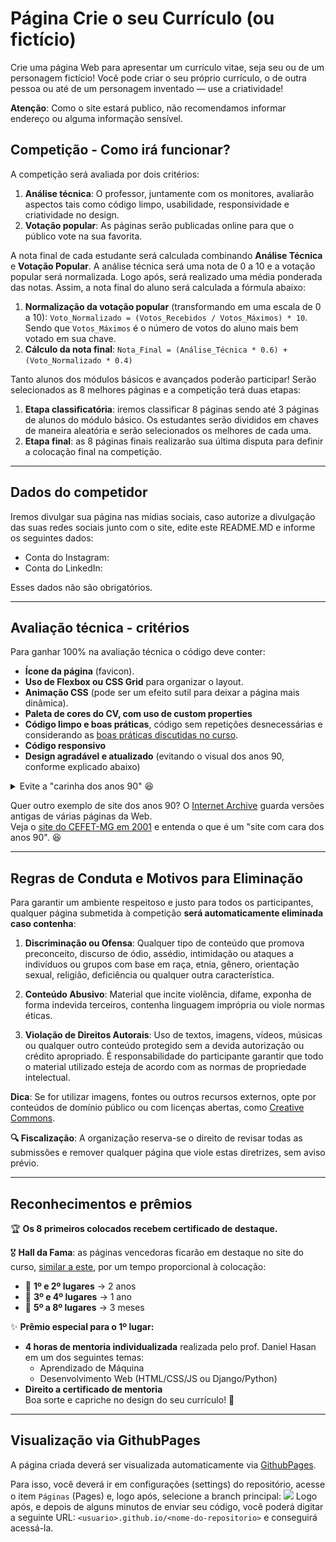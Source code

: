 # Página Crie o seu Currículo (ou fictício)

Crie uma página Web para apresentar um currículo vitae, seja seu ou de um personagem fictício! Você pode criar o seu próprio currículo, o de outra pessoa ou até de um personagem inventado — use a criatividade!

**Atenção**: Como o site estará publico, não recomendamos informar endereço ou alguma informação sensível.

## Competição - Como irá funcionar?

A competição será avaliada por dois critérios:

1. **Análise técnica**: O professor, juntamente com os monitores, avaliarão aspectos tais como código limpo, usabilidade, responsividade e criatividade no design.  
2. **Votação popular**: As páginas serão publicadas online para que o público vote na sua favorita.

A nota final de cada estudante será calculada combinando **Análise Técnica** e **Votação Popular**. A análise técnica será uma nota de 0 a 10 e a votação popular será normalizada. Logo após, será realizado uma média ponderada das notas. Assim, a nota final do aluno será calculada a fórmula abaixo:  

1. **Normalização da votação popular** (transformando em uma escala de 0 a 10):  ```Voto_Normalizado = (Votos_Recebidos / Votos_Máximos) * 10```. Sendo que ```Votos_Máximos``` é o número de votos do aluno mais bem votado em sua chave.
2. **Cálculo da nota final**: ```Nota_Final = (Análise_Técnica * 0.6) + (Voto_Normalizado * 0.4)```

Tanto alunos dos módulos básicos e avançados poderão participar! Serão selecionados as 8 melhores páginas e a competição terá duas etapas: 

1. **Etapa classificatória**: iremos classificar 8 páginas sendo até 3 páginas de alunos do módulo básico. Os estudantes serão divididos em chaves de maneira aleatória e serão selecionados os melhores de cada uma. 
2. **Etapa final**: as 8 páginas finais realizarão sua última disputa para definir a colocação final na competição.
---
## Dados do competidor
Iremos divulgar sua página nas mídias sociais, caso autorize a divulgação das suas redes sociais junto com o site, edite este README.MD e informe os seguintes dados:

- Conta do Instagram:
- Conta do LinkedIn:

Esses dados não são obrigatórios. 

---
## Avaliação técnica - critérios

Para ganhar 100% na avaliação técnica o código deve conter:

- **Ícone da página** (favicon).  
- **Uso de Flexbox ou CSS Grid** para organizar o layout.  
- **Animação CSS** (pode ser um efeito sutil para deixar a página mais dinâmica).
- **Paleta de cores do CV, com uso de custom properties** 
- **Código limpo e boas práticas**, código sem repetições desnecessárias e considerando as [boas práticas discutidas no curso](https://prof-hasan.github.io/guias-curso-extensao/boas_praticas_html_css.pdf).
- **Código responsivo**
- **Design agradável e atualizado** (evitando o visual dos anos 90, conforme explicado abaixo)

<details>
   <summary>Evite a "carinha dos anos 90" 😆</summary>
   <p>Nada contra os anos 90, na verdade, amo essa década! Mas, nos primórdios da Web, os designs eram bem ruins:</p>
   <p>
      <img src="imgs-anos90/site-anos-90s-1.png" height="250">
      <img src="imgs-anos90/site-anos-90s-2.png" height="250">
      <img src="imgs-anos90/site-anos-90s-3.png" height="250">
      <img src="imgs-anos90/site-anos-90s-4.png" height="250">
      <img src="imgs-anos90/site-anos-90s-5.png" height="250">
      <img src="imgs-anos90/site-anos-90s-6.png" height="250">
   </p>
   <p>O que era comum naquela época, mas evitamos hoje?</p>
   <ul>
      <li>Usar cores demais.</li>
      <li>Usar imagens de fundo indiscriminadamente (hoje usamos com parcimônia e sem repetição).</li>
      <li>Usar apenas fontes padrão (ex: Arial, Times New Roman).</li>
      <li>Hiperlinks sublinhados com azul ou roxo. Hoje, o sublinhado pode ser estilizado apenas em <code>:hover</code>.</li>
      <li>Degradês muito extravagantes.</li>
      <li>Layouts simples de uma única coluna.</li>
      <li>Falta de separação visual entre seções (cabeçalho, conteúdo, rodapé).</li>
      <li>Bordas muito grossas. Hoje, geralmente usamos no máximo 1-2px.</li>
      <li>Arredondamento excessivo de bordas. Se arredondar, que seja sutil (5-10px).</li>
      <li>Falta de imagens. Hoje elas são essenciais para compor o design.</li>
      <li>Falta de espaçamento adequado. É importante planejar os espaços vazios para evitar elementos "grudados".</li>
   </ul>
   <p>Exemplos de bons designs hoje em dia:</p>
   <ul>
      <li><a href="https://www.batokasafaris.com/">Batoka Safaris</a></li>
      <li><a href="https://wovenmagazine.com/">Revista Woven</a></li>
      <li><a href="https://alistapart.com/">A List Apart</a></li>
      <li><a href="https://www.artstation.com/">ArtStation</a></li>
      <li><a href="https://www.nowness.com/">Loja Nowness</a></li>
      <li><a href="https://store.steampowered.com/">Steam</a></li>
   </ul>
</details>

Quer outro exemplo de site dos anos 90? O [Internet Archive](https://web.archive.org/) guarda versões antigas de várias páginas da Web.  
Veja o [site do CEFET-MG em 2001](https://web.archive.org/web/20010119180700/http://www.cefetmg.br/) e entenda o que é um "site com cara dos anos 90". 😆

---
## Regras de Conduta e Motivos para Eliminação
Para garantir um ambiente respeitoso e justo para todos os participantes, qualquer página submetida à competição **será automaticamente eliminada caso contenha**:

1. **Discriminação ou Ofensa**: Qualquer tipo de conteúdo que promova preconceito, discurso de ódio, assédio, intimidação ou ataques a indivíduos ou grupos com base em raça, etnia, gênero, orientação sexual, religião, deficiência ou qualquer outra característica.

2. **Conteúdo Abusivo**: Material que incite violência, difame, exponha de forma indevida terceiros, contenha linguagem imprópria ou viole normas éticas.

3. **Violação de Direitos Autorais**: Uso de textos, imagens, vídeos, músicas ou qualquer outro conteúdo protegido sem a devida autorização ou crédito apropriado. É responsabilidade do participante garantir que todo o material utilizado esteja de acordo com as normas de propriedade intelectual.

**Dica**: Se for utilizar imagens, fontes ou outros recursos externos, opte por conteúdos de domínio público ou com licenças abertas, como [Creative Commons](https://pt.wikipedia.org/wiki/Creative_Commons).

**🔍 Fiscalização**: A organização reserva-se o direito de revisar todas as submissões e remover qualquer página que viole estas diretrizes, sem aviso prévio.

---
## Reconhecimentos e prêmios

🏆 **Os 8 primeiros colocados recebem certificado de destaque.**  

🎖️ **Hall da Fama**: as páginas vencedoras ficarão em destaque no site do curso, [similar a este](https://prof-hasan.github.io/cefet-front-end-extensao/#tps), por um tempo proporcional à colocação:  

- 🥇 **1º e 2º lugares** → 2 anos  
- 🥈 **3º e 4º lugares** → 1 ano  
- 🥉 **5º a 8º lugares** → 3 meses  

✨ **Prêmio especial para o 1º lugar:**  
- **4 horas de mentoria individualizada** realizada pelo prof. Daniel Hasan em um dos seguintes temas:  
  - Aprendizado de Máquina  
  - Desenvolvimento Web (HTML/CSS/JS ou Django/Python)  
- **Direito a certificado de mentoria**  
Boa sorte e capriche no design do seu currículo! 🚀  
---
## Visualização via GithubPages
A página criada deverá ser visualizada automaticamente via [GithubPages](https://pages.github.com/). 

Para isso, você deverá ir em configurações (settings) do repositório, acesse o item `Páginas` (Pages) e, logo após, selecione a branch principal: 
<img src="githubpages.jpg" height="250">
Logo após, e depois de alguns minutos de enviar seu código, você poderá digitar a seguinte URL: `<usuario>.github.io/<nome-do-repositorio>` e conseguirá acessá-la.
